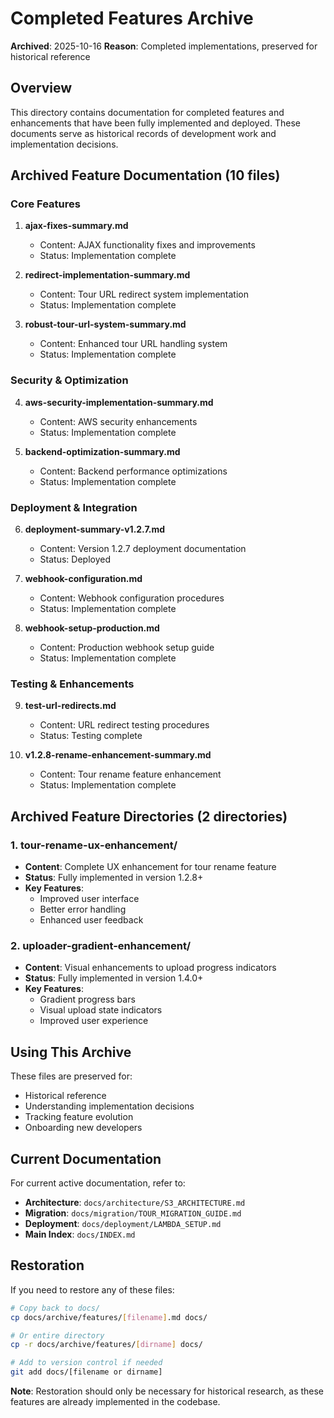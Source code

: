 # Completed Features Archive

**Archived**: 2025-10-16
**Reason**: Completed implementations, preserved for historical reference

## Overview

This directory contains documentation for completed features and enhancements that have been fully implemented and deployed. These documents serve as historical records of development work and implementation decisions.

## Archived Feature Documentation (10 files)

### Core Features
1. **ajax-fixes-summary.md**
   - Content: AJAX functionality fixes and improvements
   - Status: Implementation complete

2. **redirect-implementation-summary.md**
   - Content: Tour URL redirect system implementation
   - Status: Implementation complete

3. **robust-tour-url-system-summary.md**
   - Content: Enhanced tour URL handling system
   - Status: Implementation complete

### Security & Optimization
4. **aws-security-implementation-summary.md**
   - Content: AWS security enhancements
   - Status: Implementation complete

5. **backend-optimization-summary.md**
   - Content: Backend performance optimizations
   - Status: Implementation complete

### Deployment & Integration
6. **deployment-summary-v1.2.7.md**
   - Content: Version 1.2.7 deployment documentation
   - Status: Deployed

7. **webhook-configuration.md**
   - Content: Webhook configuration procedures
   - Status: Implementation complete

8. **webhook-setup-production.md**
   - Content: Production webhook setup guide
   - Status: Implementation complete

### Testing & Enhancements
9. **test-url-redirects.md**
   - Content: URL redirect testing procedures
   - Status: Testing complete

10. **v1.2.8-rename-enhancement-summary.md**
    - Content: Tour rename feature enhancement
    - Status: Implementation complete

## Archived Feature Directories (2 directories)

### 1. tour-rename-ux-enhancement/
- **Content**: Complete UX enhancement for tour rename feature
- **Status**: Fully implemented in version 1.2.8+
- **Key Features**:
  - Improved user interface
  - Better error handling
  - Enhanced user feedback

### 2. uploader-gradient-enhancement/
- **Content**: Visual enhancements to upload progress indicators
- **Status**: Fully implemented in version 1.4.0+
- **Key Features**:
  - Gradient progress bars
  - Visual upload state indicators
  - Improved user experience

## Using This Archive

These files are preserved for:
- Historical reference
- Understanding implementation decisions
- Tracking feature evolution
- Onboarding new developers

## Current Documentation

For current active documentation, refer to:
- **Architecture**: `docs/architecture/S3_ARCHITECTURE.md`
- **Migration**: `docs/migration/TOUR_MIGRATION_GUIDE.md`
- **Deployment**: `docs/deployment/LAMBDA_SETUP.md`
- **Main Index**: `docs/INDEX.md`

## Restoration

If you need to restore any of these files:

```bash
# Copy back to docs/
cp docs/archive/features/[filename].md docs/

# Or entire directory
cp -r docs/archive/features/[dirname] docs/

# Add to version control if needed
git add docs/[filename or dirname]
```

**Note**: Restoration should only be necessary for historical research, as these features are already implemented in the codebase.
